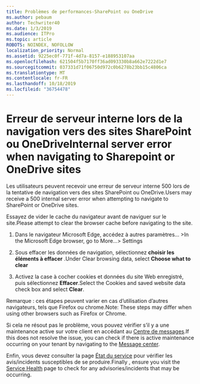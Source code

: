 ```yaml
---
title: Problèmes de performances-SharePoint ou OneDrive
ms.author: pebaum
author: Techwriter40
ms.date: 1/3/2019
ms.audience: ITPro
ms.topic: article
ROBOTS: NOINDEX, NOFOLLOW
localization_priority: Normal
ms.assetid: 9225ec0f-771f-4d7a-8157-e188953107aa
ms.openlocfilehash: 621504f5b7170ff36ad093330b8a662e7222d1e7
ms.sourcegitcommit: 037331d71f06750d972c0b6278b23bb15c4806ca
ms.translationtype: MT
ms.contentlocale: fr-FR
ms.lasthandoff: 10/18/2019
ms.locfileid: "36754478"
---
```

# <a name="internal-server-error-when-navigating-to-sharepoint-or-onedrive-sites"></a><span data-ttu-id="e8d3c-102">Erreur de serveur interne lors de la navigation vers des sites SharePoint ou OneDrive</span><span class="sxs-lookup"><span data-stu-id="e8d3c-102">Internal server error when navigating to Sharepoint or OneDrive sites</span></span>

<span data-ttu-id="e8d3c-103">Les utilisateurs peuvent recevoir une erreur de serveur interne 500 lors de la tentative de navigation vers des sites SharePoint ou OneDrive.</span><span class="sxs-lookup"><span data-stu-id="e8d3c-103">Users may receive a 500 internal server error when attempting to navigate to SharePoint or OneDrive sites.</span></span> 

<span data-ttu-id="e8d3c-104">Essayez de vider le cache du navigateur avant de naviguer sur le site.</span><span class="sxs-lookup"><span data-stu-id="e8d3c-104">Please attempt to clear the browser cache before navigating to the site.</span></span>


1. <span data-ttu-id="e8d3c-105">Dans le navigateur Microsoft Edge, accédez à autres paramètres... ></span><span class="sxs-lookup"><span data-stu-id="e8d3c-105">In the Microsoft Edge browser, go to More...> Settings</span></span>

2. <span data-ttu-id="e8d3c-106">Sous effacer les données de navigation, sélectionnez **choisir les éléments à effacer** .</span><span class="sxs-lookup"><span data-stu-id="e8d3c-106">Under Clear browsing data, select **Choose what to clear**</span></span>

3. <span data-ttu-id="e8d3c-107">Activez la case à cocher cookies et données du site Web enregistré, puis sélectionnez **Effacer**.</span><span class="sxs-lookup"><span data-stu-id="e8d3c-107">Select the Cookies and saved website data check box and select **Clear**.</span></span>

<span data-ttu-id="e8d3c-108">Remarque : ces étapes peuvent varier en cas d’utilisation d’autres navigateurs, tels que Firefox ou chrome.</span><span class="sxs-lookup"><span data-stu-id="e8d3c-108">Note: These steps may differ when using other browsers such as Firefox or Chrome.</span></span>

<span data-ttu-id="e8d3c-109">Si cela ne résout pas le problème, vous pouvez vérifier s’il y a une maintenance active sur votre client en accédant au [Centre de messages](https://portal.office.com/adminportal/home#/MessageCenter).</span><span class="sxs-lookup"><span data-stu-id="e8d3c-109">If this does not resolve the issue, you can check if there is active maintenance occurring on your tenant by navigating to the [Message center](https://portal.office.com/adminportal/home#/MessageCenter).</span></span>

<span data-ttu-id="e8d3c-110">Enfin, vous devez consulter la page [État du service](https://portal.office.com/adminportal/home#/servicehealth) pour vérifier les avis/incidents susceptibles de se produire.</span><span class="sxs-lookup"><span data-stu-id="e8d3c-110">Finally , ensure you visit the [Service Health](https://portal.office.com/adminportal/home#/servicehealth) page to check for any advisories/incidents that may be occurring.</span></span>

